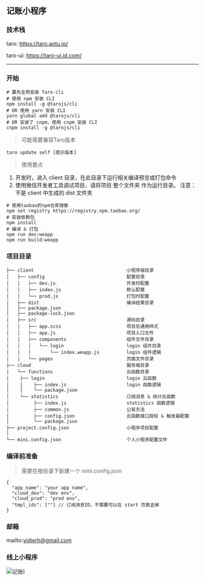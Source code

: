 ## 记账小程序

### 技术栈

taro: https://taro.aotu.io/

taro-ui: https://taro-ui.jd.com/

---
### 开始
```nodemon
# 要先全局安装 Taro-cli
# 使用 npm 安装 CLI
npm install -g @tarojs/cli
# OR 使用 yarn 安装 CLI
yarn global add @tarojs/cli
# OR 安装了 cnpm，使用 cnpm 安装 CLI
cnpm install -g @tarojs/cli
```
> 可能需要兼容Taro版本
```text
taro update self [提示版本]
```
> 使用要点

1. 开发时，进入 client 目录，在此目录下运行相关编译预览或打包命令
2. 使用微信开发者工具调试项目，请将项目 整个文件夹 作为运行目录。 注意： 不是 client 中生成的 dist 文件夹

```nodemon
# 使用taobao的npm仓库镜像
npm set registry https://registry.npm.taobao.org/
# 安装依赖包
npm install
# 编译 & 打包
npm run dev:weapp
npm run build:weapp
```



### 项目目录

```text
├── client                                  小程序端目录
│   ├── config                              配置目录
│   │   ├── dev.js                          开发时配置
│   │   ├── index.js                        默认配置
│   │   └── prod.js                         打包时配置
│   ├── dist                                编译结果目录
│   ├── package.json
|   ├── package-lock.json
│   ├── src                                 源码目录
│   │   ├── app.scss                        项目总通用样式
│   │   ├── app.js                          项目入口文件
│   │   ├── components                      组件文件目录
│   │   │   └── login                       login 组件目录
│   │   │       └── index.weapp.js          login 组件逻辑
│   │   └── pages                           页面文件目录
├── cloud                                   服务端目录
│   └── functions                           云函数目录
│    ├── login                              login 云函数
│    │    ├── index.js                      login 函数逻辑
│    │    └── package.json
│    └── statistics                         订阅消息 & 统计云函数
│         ├── index.js                      statistics 函数逻辑   
│         ├── common.js                     公有方法
│         ├── config.json                   云函数接口授权 & 触发器配置
│         └── package.json
├── project.config.json                     小程序项目配置
│
└── mini.config.json                        个人小程序配置文件
```

### 编译前准备
> 需要在根目录下新建一个 mini.config.json
```text
{
  "app_name": "your app name",
  "cloud_dev": "dev env",
  "cloud_prod": "prod env",
  "tmpl_ids": [""] // 订阅消息ID，不需要可以在 start 页面去掉
}
```

### 邮箱

mailto:yidierh@gmail.com



### 线上小程序

![记账I](./code.jpg)
